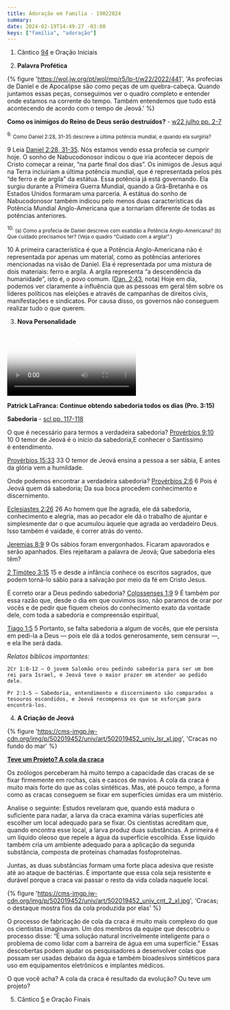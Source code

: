 ```yaml
---
title: Adoração em Familia - 19022024
summary:
date: 2024-02-19T14:49:27 -03:00
keys: ["família", "adoração"]
---
```


1. Cântico [94](https://wol.jw.org/pt/wol/d/r5/lp-t/1102016894) e Oração Iniciais

2. **Palavra Profética**

{% figure 'https://wol.jw.org/pt/wol/mp/r5/lp-t/w22/2022/441', 'As profecias de Daniel e de Apocalipse são como peças de um quebra-cabeça. Quando juntamos essas peças, conseguimos ver o quadro completo e entender onde estamos na corrente do tempo. Também entendemos que tudo está acontecendo de acordo com o tempo de Jeová.' %}

**Como os inimigos do Reino de Deus serão destruídos?** - [w22 julho pp. 2-7](https://wol.jw.org/pt/wol/d/r5/lp-t/2022480#h=16:0-20:550)

<sup>9.</sup><small> Como Daniel 2:28, 31-35 descreve a última potência mundial, e quando ela surgiria?</small>

9 Leia [Daniel 2:28, 31-35](https://wol.jw.org/pt/wol/b/r5/lp-t/nwtsty/27/2#study=discover&v=27:2:28). Nós estamos vendo essa profecia se cumprir hoje. O sonho de Nabucodonosor indicou o que iria acontecer depois de Cristo começar a reinar, “na parte final dos dias”. Os inimigos de Jesus aqui na Terra incluiriam a última potência mundial, que é representada pelos pés “de ferro e de argila” da estátua. Essa potência já está governando. Ela surgiu durante a Primeira Guerra Mundial, quando a Grã-Bretanha e os Estados Unidos formaram uma parceria. A estátua do sonho de Nabucodonosor também indicou pelo menos duas características da Potência Mundial Anglo-Americana que a tornariam diferente de todas as potências anteriores.

<sup>10.</sup><small> (a) Como a profecia de Daniel descreve com exatidão a Potência Anglo-Americana? (b) Que cuidado precisamos ter? (Veja o quadro “Cuidado com a argila!”.)</small>

10 A primeira característica é que a Potência Anglo-Americana não é representada por apenas um material, como as potências anteriores mencionadas na visão de Daniel. Ela é representada por uma mistura de dois materiais: ferro e argila. A argila representa “a descendência da humanidade”, isto é, o povo comum. ([Dan. 2:43](https://wol.jw.org/pt/wol/b/r5/lp-t/nwtsty/27/2#study=discover&v=27:2:43), nota) Hoje em dia, podemos ver claramente a influência que as pessoas em geral têm sobre os líderes políticos nas eleições e através de campanhas de direitos civis, manifestações e sindicatos. Por causa disso, os governos não conseguem realizar tudo o que querem.

3. **Nova Personalidade**

<video poster='https://assetsnffrgf-a.akamaihd.net/assets/m/jwb-095/univ/art/jwb-095_univ_wss_11_lg.jpg' controls>
<source src='https://download-a.akamaihd.net/files/media_publication/f2/jwb-095_T_11_r480P.mp4'>
</video>

**Patrick LaFranca: Continue obtendo sabedoria todos os dias (Pro. 3:15)**

**Sabedoria** - [scl pp. 117-118](https://wol.jw.org/pt/wol/d/r5/lp-t/1102021709)

O que é necessário para termos a verdadeira sabedoria?
[Provérbios 9:10](https://www.jw.org/finder?wtlocale=T&pub=nwtsty&srctype=wol&bible=20009010&srcid=share) 10 O temor de Jeová é o início da sabedoria,E conhecer o Santíssimo é entendimento.

[Provérbios 15:33](https://www.jw.org/finder?wtlocale=T&pub=nwtsty&srctype=wol&bible=20015033&srcid=share) 33 O temor de Jeová ensina a pessoa a ser sábia,
E antes da glória vem a humildade.

Onde podemos encontrar a verdadeira sabedoria?
[Provérbios 2:6](https://www.jw.org/finder?wtlocale=T&pub=nwtsty&srctype=wol&bible=20002006&srcid=share) 6 Pois é Jeová quem dá sabedoria; Da sua boca procedem conhecimento e discernimento.

[Eclesiastes 2:26](https://www.jw.org/finder?wtlocale=T&pub=nwtsty&srctype=wol&bible=21002026&srcid=share) 26 Ao homem que lhe agrada, ele dá sabedoria, conhecimento e alegria, mas ao pecador ele dá o trabalho de ajuntar e simplesmente dar o que acumulou àquele que agrada ao verdadeiro Deus. Isso também é vaidade, é correr atrás do vento.

[Jeremias 8:9](https://www.jw.org/finder?wtlocale=T&pub=nwtsty&srctype=wol&bible=24008009&srcid=share) 9 Os sábios foram envergonhados. Ficaram apavorados e serão apanhados. Eles rejeitaram a palavra de Jeová;
Que sabedoria eles têm?

[2 Timóteo 3:15](https://www.jw.org/finder?wtlocale=T&pub=nwtsty&srctype=wol&bible=55003015&srcid=share) 15 e desde a infância conhece os escritos sagrados, que podem torná-lo sábio para a salvação por meio da fé em Cristo Jesus.

É correto orar a Deus pedindo sabedoria?
[Colossenses 1:9](https://www.jw.org/finder?wtlocale=T&pub=nwtsty&srctype=wol&bible=51001009&srcid=share) 9 É também por essa razão que, desde o dia em que ouvimos isso, não paramos de orar por vocês e de pedir que fiquem cheios do conhecimento exato da vontade dele, com toda a sabedoria e compreensão espiritual,

[Tiago 1:5](https://www.jw.org/finder?wtlocale=T&pub=nwtsty&srctype=wol&bible=59001005&srcid=share) 5 Portanto, se falta sabedoria a algum de vocês, que ele persista em pedi-la a Deus — pois ele dá a todos generosamente, sem censurar —, e ela lhe será dada.

<div class="quadro">

_Relatos bíblicos importantes:_

    2Cr 1:8-12 — O jovem Salomão orou pedindo sabedoria para ser um bom rei para Israel, e Jeová teve o maior prazer em atender ao pedido dele.

    Pr 2:1-5 — Sabedoria, entendimento e discernimento são comparados a tesouros escondidos, e Jeová recompensa os que se esforçam para encontrá-los.

</div>

4. **A Criação de Jeová**

{% figure 'https://cms-imgp.jw-cdn.org/img/p/502019452/univ/art/502019452_univ_lsr_xl.jpg', 'Cracas no fundo do mar' %}

**[Teve um Projeto? A cola da craca](https://www.jw.org/pt/ensinos-biblicos/ciencia/teve-um-projeto/cola-da-craca/)**

Os zoólogos perceberam há muito tempo a capacidade das cracas de se fixar firmemente em rochas, cais e cascos de navios. A cola da craca é muito mais forte do que as colas sintéticas. Mas, até pouco tempo, a forma como as cracas conseguem se fixar em superfícies úmidas era um mistério.

Analise o seguinte: Estudos revelaram que, quando está madura o suficiente para nadar, a larva da craca examina várias superfícies até escolher um local adequado para se fixar. Os cientistas acreditam que, quando encontra esse local, a larva produz duas substâncias. A primeira é um líquido oleoso que repele a água da superfície escolhida. Esse líquido também cria um ambiente adequado para a aplicação da segunda substância, composta de proteínas chamadas fosfoproteínas.

Juntas, as duas substâncias formam uma forte placa adesiva que resiste até ao ataque de bactérias. É importante que essa cola seja resistente e durável porque a craca vai passar o resto da vida colada naquele local.

{% figure 'https://cms-imgp.jw-cdn.org/img/p/502019452/univ/art/502019452_univ_cnt_2_xl.jpg', 'Cracas; o destaque mostra fios da cola produzida por elas' %}

O processo de fabricação de cola da craca é muito mais complexo do que os cientistas imaginavam. Um dos membros da equipe que descobriu o processo disse: “É uma solução natural incrivelmente inteligente para o problema de como lidar com a barreira de água em uma superfície.” Essas descobertas podem ajudar os pesquisadores a desenvolver colas que possam ser usadas debaixo da água e também bioadesivos sintéticos para uso em equipamentos eletrônicos e implantes médicos.

O que você acha? A cola da craca é resultado da evolução? Ou teve um projeto?

5. Cântico [5](https://wol.jw.org/pt/wol/d/r5/lp-t/1102016805) e Oração Finais

